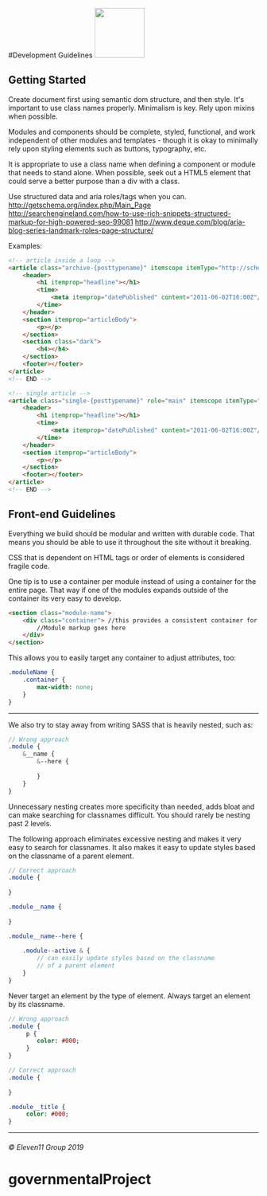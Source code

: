 #Development Guidelines  <img src="https://e11group.com/wp-content/uploads/2016/08/color1.png" width="100"> 


## Getting Started

Create document first using semantic dom structure, and then style.
It's important to use class names properly.
Minimalism is key. Rely upon mixins when possible.

Modules and components should be complete, styled, functional, and work independent of other modules and templates - though
it is okay to minimally rely upon styling elements such as buttons, typography, etc.

It is appropriate to use a class name when defining a component or module that needs to stand alone. When possible, seek
out a HTML5 element that could serve a better purpose than a div with a class.

Use structured data and aria roles/tags when you can.
http://getschema.org/index.php/Main_Page
http://searchengineland.com/how-to-use-rich-snippets-structured-markup-for-high-powered-seo-99081
http://www.deque.com/blog/aria-blog-series-landmark-roles-page-structure/

Examples:
```html
<!-- article inside a loop -->
<article class="archive-{posttypename}" itemscope itemType="http://schema.org/BlogPosting">
	<header>
		<h1 itemprop="headline"></h1>
		<time>
			<meta itemprop="datePublished" content="2011-06-02T16:00Z"/>
		</time>
	</header>
	<section itemprop="articleBody">
		<p></p>
	</section>
	<section class="dark">
		<h4></h4>
	</section>
	<footer></footer>
</article>
<!-- END -->
```
```html
<!-- single article -->
<article class="single-{posttypename}" role="main" itemscope itemType="http://schema.org/BlogPosting">
	<header>
		<h1 itemprop="headline"></h1>
		<time>
			<meta itemprop="datePublished" content="2011-06-02T16:00Z"/>
		</time>
	</header>
	<section itemprop="articleBody">
		<p></p>
	</section>
	<footer></footer>
</article>
<!-- END -->
```

## Front-end Guidelines
Everything we build should be modular and written with durable code. That means you should be able to use it throughout the site without it breaking.

CSS that is dependent on HTML tags or order of elements is considered fragile code.
 
One tip is to use a container per module instead of using a container for the entire page. That way if one of the modules expands outside of the container its very easy to develop.

```html
<section class="module-name">
	<div class="container"> //this provides a consistent container for all modules
		//Module markup goes here
	</div>
</section>
```
This allows you to easily target any container to adjust attributes, too:
```sass
.moduleName {
	.container {
		max-width: none;
	}
}
```

---

We also try to stay away from writing SASS that is heavily nested, such as:
```sass
// Wrong approach
.module {
	&__name {
		&--here {
		
		}
	}
}
```
Unnecessary nesting creates more specificity than needed, adds bloat and can make searching for classnames difficult. You should rarely be nesting past 2 levels.

The following approach eliminates excessive nesting and makes it very easy to search for classnames. It also makes it easy to update styles based on the classname of a parent element.

```sass
// Correct approach
.module {
	
}

.module__name {
	
}

.module__name--here {
	
	.module--active & {
		// can easily update styles based on the classname  
		// of a parent element 
	}
}
```
Never target an element by the type of element. Always target an element by its classname.
```sass
// Wrong approach
.module {
	 p {
	    color: #000;
	 }
}

// Correct approach
.module {
	 
}

.module__title {
	 color: #000;
}

```


---
###### © Eleven11 Group 2019
# governmentalProject
